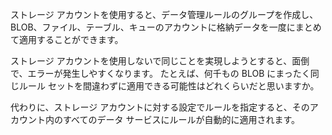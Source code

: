 ストレージ アカウントを使用すると、データ管理ルールのグループを作成し、BLOB、ファイル、テーブル、キューのアカウントに格納データを一度にまとめて適用することができます。 

ストレージ アカウントを使用しないで同じことを実現しようとすると、面倒で、エラーが発生しやすくなります。 たとえば、何千もの BLOB にまったく同じルール セットを間違わずに適用できる可能性はどれくらいだと思いますか。

代わりに、ストレージ アカウントに対する設定でルールを指定すると、そのアカウント内のすべてのデータ サービスにルールが自動的に適用されます。